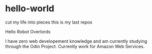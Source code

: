 # hello-world
cut my life into pieces this is my last repos

Hello Robot Overlords

I have zero web developement knowledge and am currently studying through the Odin Project.  Currently work for Amazon Web Services.
